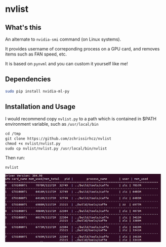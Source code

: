 # nvlist

## What's this
An alternate to `nvidia-smi` command (on Linux systems).

It provides username of correponding process on a GPU card, and removes items such as FAN speed, etc.

It is based on `pynvml` and you can custom it yourself like me!

## Dependencies
```bash
sudo pip install nvidia-ml-py
```

## Installation and Usage
I would recommend copy `nvlist.py` to a path which is contained in $PATH environment variable, such as `/usr/local/bin`

```
cd /tmp
git clone https://github.com/zchrissirhcz/nvlist
chmod +x nvlist/nvlist.py
sudo cp nvlist/nvlist.py /usr/local/bin/nvlist
```

Then run:
```
nvlist
```

![./nvlist.png](./nvlist.png)
